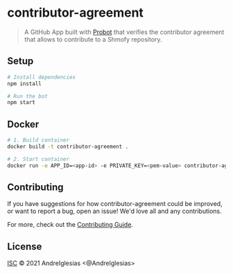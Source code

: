 # contributor-agreement

> A GitHub App built with [Probot](https://github.com/probot/probot) that verifies the contributor agreement that allows to contribute to a Shmofy repository.

## Setup

```sh
# Install dependencies
npm install

# Run the bot
npm start
```

## Docker

```sh
# 1. Build container
docker build -t contributor-agreement .

# 2. Start container
docker run -e APP_ID=<app-id> -e PRIVATE_KEY=<pem-value> contributor-agreement
```

## Contributing

If you have suggestions for how contributor-agreement could be improved, or want to report a bug, open an issue! We'd love all and any contributions.

For more, check out the [Contributing Guide](CONTRIBUTING.md).

## License

[ISC](LICENSE) © 2021 AndreIglesias <@AndreIglesias>
